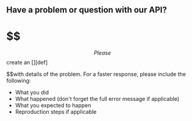 ## Have a problem or question with our API?

# $$
$$
Please
$$ create an [][def] 

$$with details of the problem. For a faster response, please include the following:

 * What you did
 * What happened (don't forget the full error message if applicable)
 * What you expected to happen
 * Reproduction steps if applicable


[api.seatgeet.com]: https://github.com/seatgeek/api-support/issues
